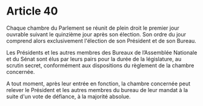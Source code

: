 # Article 40

Chaque chambre du Parlement se réunit de plein droit le premier jour ouvrable suivant le quinzième jour après son élection. Son ordre du jour comprend alors exclusivement l'élection de son Président et de son Bureau.

Les Présidents et les autres membres des Bureaux de l’Assemblée Nationale et du Sénat sont élus par leurs pairs pour la durée de la législature, au scrutin secret, conformément aux dispositions du règlement de la chambre concernée.

A tout moment, après leur entrée en fonction, la chambre concernée peut relever le Président et les autres membres du bureau de leur mandat à la suite d'un vote de défiance, à la majorité absolue.